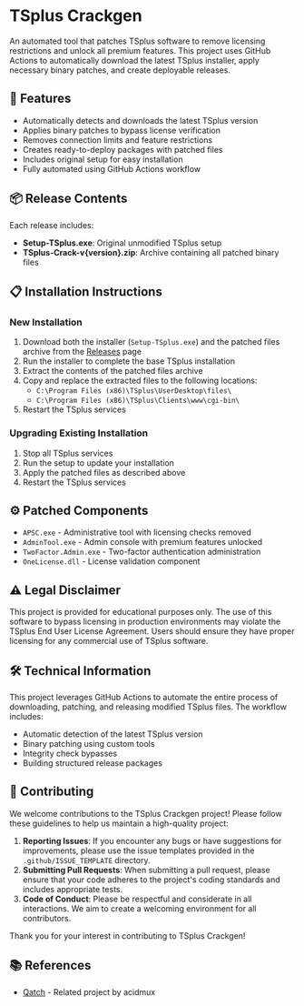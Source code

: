 # TSplus Crackgen

An automated tool that patches TSplus software to remove licensing restrictions and unlock all premium features. This project uses GitHub Actions to automatically download the latest TSplus installer, apply necessary binary patches, and create deployable releases.

## 🚀 Features

- Automatically detects and downloads the latest TSplus version
- Applies binary patches to bypass license verification
- Removes connection limits and feature restrictions
- Creates ready-to-deploy packages with patched files
- Includes original setup for easy installation
- Fully automated using GitHub Actions workflow

## 📦 Release Contents

Each release includes:
- **Setup-TSplus.exe**: Original unmodified TSplus setup
- **TSplus-Crack-v{version}.zip**: Archive containing all patched binary files

## 📋 Installation Instructions

### New Installation

1. Download both the installer (`Setup-TSplus.exe`) and the patched files archive from the [Releases](../../releases) page
2. Run the installer to complete the base TSplus installation
3. Extract the contents of the patched files archive
4. Copy and replace the extracted files to the following locations:
   - `C:\Program Files (x86)\TSplus\UserDesktop\files\`
   - `C:\Program Files (x86)\TSplus\Clients\www\cgi-bin\`
5. Restart the TSplus services

### Upgrading Existing Installation

1. Stop all TSplus services
2. Run the setup to update your installation
3. Apply the patched files as described above
4. Restart the TSplus services

## ⚙️ Patched Components

- `APSC.exe` - Administrative tool with licensing checks removed
- `AdminTool.exe` - Admin console with premium features unlocked
- `TwoFactor.Admin.exe` - Two-factor authentication administration
- `OneLicense.dll` - License validation component

## ⚠️ Legal Disclaimer

This project is provided for educational purposes only. The use of this software to bypass licensing in production environments may violate the TSplus End User License Agreement. Users should ensure they have proper licensing for any commercial use of TSplus software.

## 🛠️ Technical Information

This project leverages GitHub Actions to automate the entire process of downloading, patching, and releasing modified TSplus files. The workflow includes:

- Automatic detection of the latest TSplus version
- Binary patching using custom tools
- Integrity check bypasses
- Building structured release packages

## 🤝 Contributing

We welcome contributions to the TSplus Crackgen project! Please follow these guidelines to help us maintain a high-quality project:

1. **Reporting Issues**: If you encounter any bugs or have suggestions for improvements, please use the issue templates provided in the `.github/ISSUE_TEMPLATE` directory.
2. **Submitting Pull Requests**: When submitting a pull request, please ensure that your code adheres to the project's coding standards and includes appropriate tests.
3. **Code of Conduct**: Please be respectful and considerate in all interactions. We aim to create a welcoming environment for all contributors.

Thank you for your interest in contributing to TSplus Crackgen!

## 📚 References

- [Qatch](https://github.com/acidmux/qatch) - Related project by acidmux